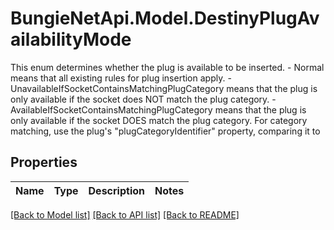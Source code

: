 # BungieNetApi.Model.DestinyPlugAvailabilityMode
This enum determines whether the plug is available to be inserted.  - Normal means that all existing rules for plug insertion apply.  - UnavailableIfSocketContainsMatchingPlugCategory means that the plug is only available if the socket does NOT match the plug category.  - AvailableIfSocketContainsMatchingPlugCategory means that the plug is only available if the socket DOES match the plug category.  For category matching, use the plug's \"plugCategoryIdentifier\" property, comparing it to
## Properties

Name | Type | Description | Notes
------------ | ------------- | ------------- | -------------

[[Back to Model list]](../README.md#documentation-for-models) [[Back to API list]](../README.md#documentation-for-api-endpoints) [[Back to README]](../README.md)

